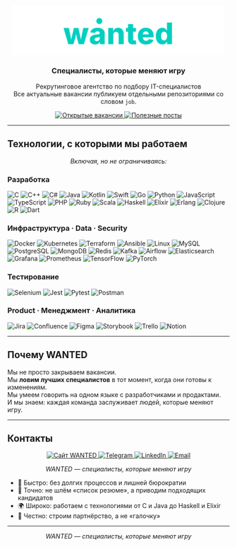 <p align="center">
  <img src="./wanted.svg" alt="wanted logo" width="480" />
</p>

<h3 align="center">Специалисты, которые меняют игру</h3>
<p align="center">
  Рекрутинговое агентство по подбору IT-специалистов<br/>
  Все актуальные вакансии публикуем отдельными репозиториями со словом <code>job</code>.
</p>

<p align="center">
  <a href="https://github.com/GuitarEmo?tab=repositories&q=job">
    <img
      src="https://img.shields.io/badge/💼%20Открытые%20вакансии-job%20repos-00D0BF?style=for-the-badge&logo=github&logoColor=white"
      alt="Открытые вакансии"
    />
  </a>
  <a href="https://github.com/GuitarEmo?tab=repositories&q=post">
    <img
      src="https://img.shields.io/badge/📝%20Полезные%20посты-post%20repos-00D0BF?style=for-the-badge&logo=readthedocs&logoColor=white"
      alt="Полезные посты"
    />
  </a>

---

## Технологии, с которыми мы работаем

<p align="center">
  <em>Включая, но не ограничиваясь:</em>
</p>

### Разработка
<p>
  <img src="https://cdn.jsdelivr.net/gh/devicons/devicon/icons/c/c-original.svg" width="28" alt="C"/>
  <img src="https://cdn.jsdelivr.net/gh/devicons/devicon/icons/cplusplus/cplusplus-original.svg" width="28" alt="C++"/>
  <img src="https://cdn.jsdelivr.net/gh/devicons/devicon/icons/csharp/csharp-original.svg" width="28" alt="C#"/>
  <img src="https://cdn.jsdelivr.net/gh/devicons/devicon/icons/java/java-original.svg" width="28" alt="Java"/>
  <img src="https://cdn.jsdelivr.net/gh/devicons/devicon/icons/kotlin/kotlin-original.svg" width="28" alt="Kotlin"/>
  <img src="https://cdn.jsdelivr.net/gh/devicons/devicon/icons/swift/swift-original.svg" width="28" alt="Swift"/>
  <img src="https://cdn.jsdelivr.net/gh/devicons/devicon/icons/go/go-original.svg" width="28" alt="Go"/>
  <img src="https://cdn.jsdelivr.net/gh/devicons/devicon/icons/python/python-original.svg" width="28" alt="Python"/>
  <img src="https://cdn.jsdelivr.net/gh/devicons/devicon/icons/javascript/javascript-original.svg" width="28" alt="JavaScript"/>
  <img src="https://cdn.jsdelivr.net/gh/devicons/devicon/icons/typescript/typescript-original.svg" width="28" alt="TypeScript"/>
  <img src="https://cdn.jsdelivr.net/gh/devicons/devicon/icons/php/php-original.svg" width="28" alt="PHP"/>
  <img src="https://cdn.jsdelivr.net/gh/devicons/devicon/icons/ruby/ruby-original.svg" width="28" alt="Ruby"/>
  <img src="https://cdn.jsdelivr.net/gh/devicons/devicon/icons/scala/scala-original.svg" width="28" alt="Scala"/>
  <img src="https://cdn.jsdelivr.net/gh/devicons/devicon/icons/haskell/haskell-original.svg" width="28" alt="Haskell"/>
  <img src="https://cdn.jsdelivr.net/gh/devicons/devicon/icons/elixir/elixir-original.svg" width="28" alt="Elixir"/>
  <img src="https://cdn.jsdelivr.net/gh/devicons/devicon/icons/erlang/erlang-original.svg" width="28" alt="Erlang"/>
  <img src="https://cdn.jsdelivr.net/gh/devicons/devicon/icons/clojure/clojure-original.svg" width="28" alt="Clojure"/>
  <img src="https://cdn.jsdelivr.net/gh/devicons/devicon/icons/r/r-original.svg" width="28" alt="R"/>
  <img src="https://cdn.jsdelivr.net/gh/devicons/devicon/icons/dart/dart-original.svg" width="28" alt="Dart"/>
</p>

### Инфраструктура · Data · Security
<p>
  <img src="https://cdn.jsdelivr.net/gh/devicons/devicon/icons/docker/docker-original.svg" width="28" alt="Docker"/>
  <img src="https://cdn.jsdelivr.net/gh/devicons/devicon/icons/kubernetes/kubernetes-plain.svg" width="28" alt="Kubernetes"/>
  <img src="https://cdn.jsdelivr.net/gh/devicons/devicon/icons/terraform/terraform-original.svg" width="28" alt="Terraform"/>
  <img src="https://cdn.jsdelivr.net/gh/devicons/devicon/icons/ansible/ansible-original.svg" width="28" alt="Ansible"/>
  <img src="https://cdn.jsdelivr.net/gh/devicons/devicon/icons/linux/linux-original.svg" width="28" alt="Linux"/>
  <img src="https://cdn.jsdelivr.net/gh/devicons/devicon/icons/mysql/mysql-original.svg" width="28" alt="MySQL"/>
  <img src="https://cdn.jsdelivr.net/gh/devicons/devicon/icons/postgresql/postgresql-original.svg" width="28" alt="PostgreSQL"/>
  <img src="https://cdn.jsdelivr.net/gh/devicons/devicon/icons/mongodb/mongodb-original.svg" width="28" alt="MongoDB"/>
  <img src="https://cdn.jsdelivr.net/gh/devicons/devicon/icons/redis/redis-original.svg" width="28" alt="Redis"/>
  <img src="https://cdn.jsdelivr.net/gh/devicons/devicon/icons/apachekafka/apachekafka-original.svg" width="28" alt="Kafka"/>
  <img src="https://cdn.jsdelivr.net/gh/devicons/devicon/icons/apacheairflow/apacheairflow-original.svg" width="28" alt="Airflow"/>
  <img src="https://cdn.jsdelivr.net/gh/devicons/devicon/icons/elasticsearch/elasticsearch-original.svg" width="28" alt="Elasticsearch"/>
  <img src="https://cdn.jsdelivr.net/gh/devicons/devicon/icons/grafana/grafana-original.svg" width="28" alt="Grafana"/>
  <img src="https://cdn.jsdelivr.net/gh/devicons/devicon/icons/prometheus/prometheus-original.svg" width="28" alt="Prometheus"/>
  <img src="https://cdn.jsdelivr.net/gh/devicons/devicon/icons/tensorflow/tensorflow-original.svg" width="28" alt="TensorFlow"/>
  <img src="https://cdn.jsdelivr.net/gh/devicons/devicon/icons/pytorch/pytorch-original.svg" width="28" alt="PyTorch"/>
</p>

### Тестирование
<p>
  <img src="https://cdn.jsdelivr.net/gh/devicons/devicon/icons/selenium/selenium-original.svg" width="28" alt="Selenium"/>
  <img src="https://cdn.jsdelivr.net/gh/devicons/devicon/icons/jest/jest-plain.svg" width="28" alt="Jest"/>
  <img src="https://cdn.jsdelivr.net/gh/devicons/devicon/icons/pytest/pytest-original.svg" width="28" alt="Pytest"/>
  <img src="https://cdn.jsdelivr.net/gh/devicons/devicon/icons/postman/postman-original.svg" width="28" alt="Postman"/>
</p>

### Product · Менеджмент · Аналитика
<p>
  <img src="https://cdn.jsdelivr.net/gh/devicons/devicon/icons/jira/jira-original.svg" width="28" alt="Jira"/>
  <img src="https://cdn.jsdelivr.net/gh/devicons/devicon/icons/confluence/confluence-original.svg" width="28" alt="Confluence"/>
  <img src="https://cdn.jsdelivr.net/gh/devicons/devicon/icons/figma/figma-original.svg" width="28" alt="Figma"/>
  <img src="https://cdn.jsdelivr.net/gh/devicons/devicon/icons/storybook/storybook-original.svg" width="28" alt="Storybook"/>
  <img src="https://cdn.jsdelivr.net/gh/devicons/devicon/icons/trello/trello-plain.svg" width="28" alt="Trello"/>
  <img src="https://cdn.jsdelivr.net/gh/devicons/devicon/icons/notion/notion-original.svg" width="28" alt="Notion"/>
</p>

---

## Почему WANTED

Мы не просто закрываем вакансии.  
Мы **ловим лучших специалистов** в тот момент, когда они готовы к изменениям.  
Мы умеем говорить на одном языке с разработчиками и продактами.  
И мы знаем: каждая команда заслуживает людей, которые меняют игру.  

---

## Контакты

<p align="center">
  <a href="https://wanted.ooo">
    <img
      src="https://img.shields.io/badge/🌐%20Сайт-wanted.ooo-00D0BF?style=for-the-badge&logo=google-chrome&logoColor=white"
      alt="Сайт WANTED"
    />
  </a>
  <a href="https://t.me/wanted_hr">
    <img
      src="https://img.shields.io/badge/✈️%20Telegram-@wanted_hr-00D0BF?style=for-the-badge&logo=telegram&logoColor=white"
      alt="Telegram"
    />
  </a>
  <a href="https://linkedin.com/company/wanted">
    <img
      src="https://img.shields.io/badge/🔗%20LinkedIn-WANTED-00D0BF?style=for-the-badge&logo=linkedin&logoColor=white"
      alt="LinkedIn"
    />
  </a>
  <a href="mailto:hello@wanted.ooo">
    <img
      src="https://img.shields.io/badge/📩%20Email-hello@wanted.ooo-00D0BF?style=for-the-badge&logo=gmail&logoColor=white"
      alt="Email"
    />
  </a>
</p>

<p align="center">
  <em>WANTED — специалисты, которые меняют игру</em>
</p>

- 🚀 Быстро: без долгих процессов и лишней бюрократии  
- 🎯 Точно: не шлём «список резюме», а приводим подходящих кандидатов  
- 🌍 Широко: работаем с технологиями от C и Java до Haskell и Elixir  
- 🤝 Честно: строим партнёрство, а не «галочку»  

---

<p align="center">
  <em>WANTED — специалисты, которые меняют игру</em>
</p>

